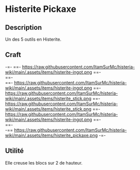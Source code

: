 # Histerite Pickaxe

## Description
Un des 5 outils en Histerite.

## Craft
-=-
 ==- https://raw.githubusercontent.com/ItamSurMc/histeria-wiki/main/.assets/items/histerite-ingot.png
 ==-  
 ==-  
 ==- https://raw.githubusercontent.com/ItamSurMc/histeria-wiki/main/.assets/items/histerite-ingot.png
 ==- https://raw.githubusercontent.com/ItamSurMc/histeria-wiki/main/.assets/items/histerite_stick.png
 ==- https://raw.githubusercontent.com/ItamSurMc/histeria-wiki/main/.assets/items/histerite_stick.png
 ==- https://raw.githubusercontent.com/ItamSurMc/histeria-wiki/main/.assets/items/histerite-ingot.png
 ==-  
 ==-  
 -== https://raw.githubusercontent.com/ItamSurMc/histeria-wiki/main/.assets/items/histerite_pickaxe.png
-=-

## Utilité
Elle creuse les blocs sur 2 de hauteur.